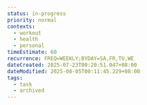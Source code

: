 ```yaml
---
status: in-progress
priority: normal
contexts:
  - workout
  - health
  - personal
timeEstimate: 60
recurrence: FREQ=WEEKLY;BYDAY=SA,FR,TU,WE
dateCreated: 2025-07-23T00:20:51.047+08:00
dateModified: 2025-08-05T00:11:45.229+08:00
tags:
  - task
  - archived
---
```


